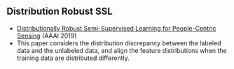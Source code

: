 ## Distribution Robust SSL

- [Distributionally Robust Semi-Supervised Learning for People-Centric Sensing](https://arxiv.org/pdf/1811.05299.pdf) (AAAI 2019) 
-  This paper considers the distribution discrepancy between the labeled data and the unlabeled data, and align
the feature distributions when the training data are distributed differently.
